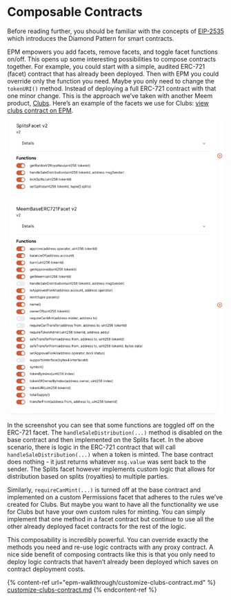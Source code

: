 # Composable Contracts

Before reading further, you should be familiar with the concepts of [EIP-2535](https://eip2535diamonds.substack.com/p/introduction-to-the-diamond-standard) which introduces the Diamond Pattern for smart contracts.

EPM empowers you add facets, remove facets, and toggle facet functions on/off. This opens up some interesting possibilities to compose contracts together. For example, you could start with a simple, audited ERC-721 (facet) contract that has already been deployed. Then with EPM you could override only the function you need. Maybe you only need to change the `tokenURI()` method. Instead of deploying a full ERC-721 contract with that one minor change. This is the approach we’ve taken with another Meem product, [Clubs](https://clubs.link). Here’s an example of the facets we use for Clubs: [view clubs contract on EPM](https://epm.wtf/manage?address=0xcf169E3D03e46df50f609Ac3b49B66f453E5b6fc\&chainId=137).

![](<../.gitbook/assets/Screen Shot 2022-08-17 at 9.53.49 AM.png>)

In the screenshot you can see that some functions are toggled off on the ERC-721 facet. The `handleSaleDistribution(...)` method is disabled on the base contract and then implemented on the Splits facet. In the above scenario, there is logic in the ERC-721 contract that will call `handleSaleDistribution(...)` when a token is minted. The base contract does nothing - it just returns whatever `msg.value` was sent back to the sender. The Splits facet however implements custom logic that allows for distribution based on splits (royalties) to multiple parties.

Similarly, `requireCanMint(...)` is turned off at the base contract and implemented on a custom Permissions facet that adheres to the rules we’ve created for Clubs. But maybe you want to have all the functionality we use for Clubs but have your own custom rules for minting. You can simply implement that one method in a facet contract but continue to use all the other already deployed facet contracts for the rest of the logic.

This composability is incredibly powerful. You can override exactly the methods you need and re-use logic contracts with any proxy contract. A nice side benefit of composing contracts like this is that you only need to deploy logic contracts that haven’t already been deployed which saves on contract deployment costs.

{% content-ref url="epm-walkthrough/customize-clubs-contract.md" %}
[customize-clubs-contract.md](epm-walkthrough/customize-clubs-contract.md)
{% endcontent-ref %}
